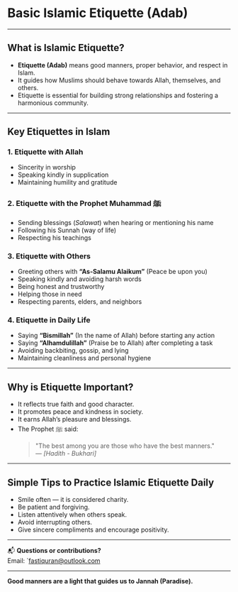# Basic Islamic Etiquette (Adab)

---

## What is Islamic Etiquette?

- **Etiquette (Adab)** means good manners, proper behavior, and respect in Islam.
- It guides how Muslims should behave towards Allah, themselves, and others.
- Etiquette is essential for building strong relationships and fostering a harmonious community.

---

## Key Etiquettes in Islam

### 1. Etiquette with Allah

- Sincerity in worship
- Speaking kindly in supplication
- Maintaining humility and gratitude

### 2. Etiquette with the Prophet Muhammad ﷺ

- Sending blessings (_Salawat_) when hearing or mentioning his name
- Following his Sunnah (way of life)
- Respecting his teachings

### 3. Etiquette with Others

- Greeting others with **“As-Salamu Alaikum”** (Peace be upon you)
- Speaking kindly and avoiding harsh words
- Being honest and trustworthy
- Helping those in need
- Respecting parents, elders, and neighbors

### 4. Etiquette in Daily Life

- Saying **“Bismillah”** (In the name of Allah) before starting any action
- Saying **“Alhamdulillah”** (Praise be to Allah) after completing a task
- Avoiding backbiting, gossip, and lying
- Maintaining cleanliness and personal hygiene

---

## Why is Etiquette Important?

- It reflects true faith and good character.
- It promotes peace and kindness in society.
- It earns Allah’s pleasure and blessings.
- The Prophet ﷺ said:
  > "The best among you are those who have the best manners."  
  > — _[Hadith - Bukhari]_

---

## Simple Tips to Practice Islamic Etiquette Daily

- Smile often — it is considered charity.
- Be patient and forgiving.
- Listen attentively when others speak.
- Avoid interrupting others.
- Give sincere compliments and encourage positivity.

---

📬 **Questions or contributions?**  
Email: `fastiquran@outlook.com

---

**Good manners are a light that guides us to Jannah (Paradise).**
